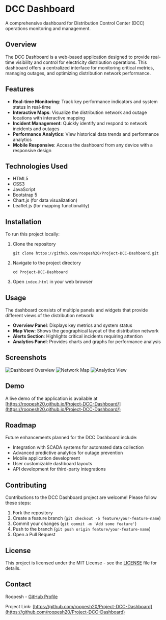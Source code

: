 # DCC Dashboard

A comprehensive dashboard for Distribution Control Center (DCC) operations monitoring and management.

## Overview

The DCC Dashboard is a web-based application designed to provide real-time visibility and control for electricity distribution operations. This dashboard offers a centralized interface for monitoring critical metrics, managing outages, and optimizing distribution network performance.

## Features

- **Real-time Monitoring**: Track key performance indicators and system status in real-time
- **Interactive Maps**: Visualize the distribution network and outage locations with interactive mapping
- **Incident Management**: Quickly identify and respond to network incidents and outages
- **Performance Analytics**: View historical data trends and performance analytics
- **Mobile Responsive**: Access the dashboard from any device with a responsive design

## Technologies Used

- HTML5
- CSS3
- JavaScript
- Bootstrap 5
- Chart.js (for data visualization)
- Leaflet.js (for mapping functionality)

## Installation

To run this project locally:

1. Clone the repository
   ```
   git clone https://github.com/roopesh20/Project-DCC-Dashboard.git
   ```
2. Navigate to the project directory
   ```
   cd Project-DCC-Dashboard
   ```
3. Open `index.html` in your web browser

## Usage

The dashboard consists of multiple panels and widgets that provide different views of the distribution network:

- **Overview Panel**: Displays key metrics and system status
- **Map View**: Shows the geographical layout of the distribution network
- **Alerts Section**: Highlights critical incidents requiring attention
- **Analytics Panel**: Provides charts and graphs for performance analysis

## Screenshots

![Dashboard Overview](screenshots/dashboard-overview.png)
![Network Map](screenshots/network-map.png)
![Analytics View](screenshots/analytics-view.png)

## Demo

A live demo of the application is available at [https://roopesh20.github.io/Project-DCC-Dashboard/](https://roopesh20.github.io/Project-DCC-Dashboard/)

## Roadmap

Future enhancements planned for the DCC Dashboard include:

- Integration with SCADA systems for automated data collection
- Advanced predictive analytics for outage prevention
- Mobile application development
- User customizable dashboard layouts
- API development for third-party integrations

## Contributing

Contributions to the DCC Dashboard project are welcome! Please follow these steps:

1. Fork the repository
2. Create a feature branch (`git checkout -b feature/your-feature-name`)
3. Commit your changes (`git commit -m 'Add some feature'`)
4. Push to the branch (`git push origin feature/your-feature-name`)
5. Open a Pull Request

## License

This project is licensed under the MIT License - see the [LICENSE](LICENSE) file for details.

## Contact

Roopesh - [GitHub Profile](https://github.com/roopesh20)

Project Link: [https://github.com/roopesh20/Project-DCC-Dashboard](https://github.com/roopesh20/Project-DCC-Dashboard)
